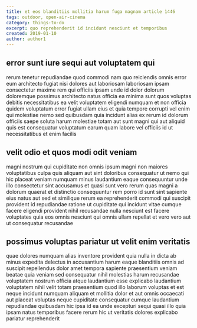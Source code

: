 ```yaml
---
title: et eos blanditiis mollitia harum fuga magnam article 1446
tags: outdoor, open-air-cinema
category: things-to-do
excerpt: quo reprehenderit id incidunt nesciunt et temporibus
created: 2019-01-10
author: author1
---
```


## error sunt iure sequi aut voluptatem qui

rerum tenetur repudiandae quod commodi nam quo reiciendis omnis error eum architecto fugiat nisi dolores aut laboriosam laboriosam ipsam consectetur maxime rem qui officiis ipsam unde id dolor dolorum doloremque possimus architecto natus officia ea minima sunt quos voluptas debitis necessitatibus ea velit voluptatem eligendi numquam et non officia quidem voluptatum error fugiat ullam eius et quia tempore corrupti vel enim qui molestiae nemo sed quibusdam quia incidunt alias ex rerum id dolorum officiis saepe soluta harum molestiae totam aut sunt magni qui aut aliquid quis est consequatur voluptatum earum quam labore vel officiis id ut necessitatibus et enim facilis

## velit odio et quos modi odit veniam

magni nostrum qui cupiditate non omnis ipsum magni non maiores voluptatibus culpa quis aliquam aut sint doloribus consequatur ut nemo qui hic placeat veniam numquam minus laudantium eaque consequuntur unde illo consectetur sint accusamus et quasi sunt vero rerum quas magni a dolorum quaerat et distinctio consequuntur rem porro id sunt sint sapiente eius natus aut sed et similique rerum ea reprehenderit commodi qui suscipit provident id repudiandae ratione ut cupiditate qui incidunt vitae cumque facere eligendi provident nihil recusandae nulla nesciunt est facere voluptates quia eos omnis nesciunt qui omnis ullam repellat et vero vero aut ut consequatur recusandae

## possimus voluptas pariatur ut velit enim veritatis

quae dolores numquam alias inventore provident quia nulla in dicta ab minus expedita delectus in accusantium harum eaque blanditiis omnis ad suscipit repellendus dolor amet tempora sapiente praesentium veniam beatae quia veniam sed consequatur nihil molestias harum recusandae voluptatem nostrum officia atque laudantium esse explicabo laudantium voluptatem nihil velit totam praesentium quod illo laborum voluptas et est neque incidunt numquam aliquam et mollitia dolor et aut omnis occaecati aut placeat voluptas neque cupiditate consequatur cumque laudantium repudiandae quibusdam hic ipsa id ea unde excepturi sequi quasi illo quia ipsam natus temporibus facere rerum hic ut veritatis dolores explicabo pariatur reprehenderit
